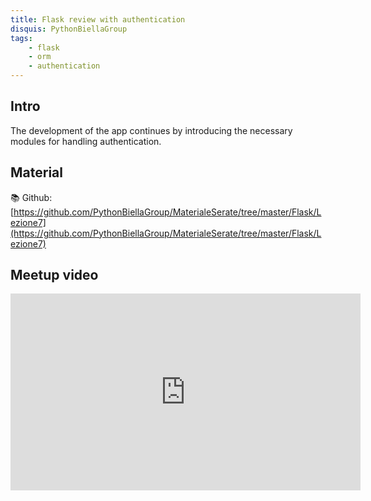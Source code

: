 ```yaml
---
title: Flask review with authentication
disquis: PythonBiellaGroup
tags:
    - flask
    - orm
    - authentication
---
```

## Intro

The development of the app continues by introducing the necessary modules for handling authentication.

## Material

📚 Github:
[https://github.com/PythonBiellaGroup/MaterialeSerate/tree/master/Flask/Lezione7](https://github.com/PythonBiellaGroup/MaterialeSerate/tree/master/Flask/Lezione7)

## Meetup video

<iframe width="560" height="315" src="https://www.youtube.com/embed/bwOsvfnOjVo?si=HT3d6wQnKcOk2ZYZ" title="YouTube video player" frameborder="0" allow="accelerometer; autoplay; clipboard-write; encrypted-media; gyroscope; picture-in-picture; web-share" allowfullscreen></iframe>